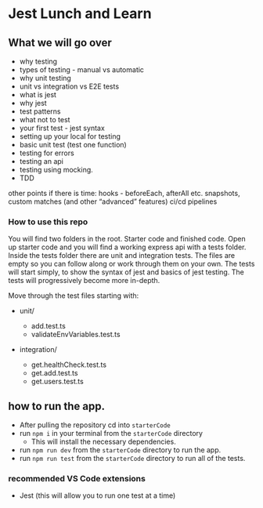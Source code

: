 # Jest Lunch and Learn

## What we will go over

- why testing
- types of testing - manual vs automatic
- why unit testing
- unit vs integration vs E2E tests
- what is jest
- why jest
- test patterns
- what not to test
- your first test - jest syntax
- setting up your local for testing
- basic unit test (test one function)
- testing for errors
- testing an api
- testing using mocking.
- TDD

other points if there is time:
hooks - beforeEach, afterAll etc.
snapshots, custom matches (and other “advanced” features)
ci/cd pipelines

### How to use this repo

You will find two folders in the root. Starter code and finished code.
Open up starter code and you will find a working express api with a tests folder.
Inside the tests folder there are unit and integration tests.
The files are empty so you can follow along or work through them on your own.
The tests will start simply, to show the syntax of jest and basics of jest testing.
The tests will progressively become more in-depth.

Move through the test files starting with:

- unit/

  - add.test.ts
  - validateEnvVariables.test.ts

- integration/
  - get.healthCheck.test.ts
  - get.add.test.ts
  - get.users.test.ts

## how to run the app.

- After pulling the repository cd into `starterCode`
- run `npm i` in your terminal from the `starterCode` directory
  - This will install the necessary dependencies.
- run `npm run dev` from the `starterCode` directory to run the app.
- run `npm run test` from the `starterCode` directory to run all of the tests.

### recommended VS Code extensions

- Jest (this will allow you to run one test at a time)
